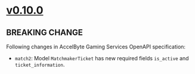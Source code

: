 # [v0.10.0]

## BREAKING CHANGE

Following changes in AccelByte Gaming Services OpenAPI specification:

- `match2`: Model `MatchmakerTicket` has new required fields `is_active` and `ticket_information`.

[v0.10.0]: https://github.com/AccelByte/accelbyte-python-modular-sdk/compare/services-match2/v0.9.0..services-match2/v0.10.0
